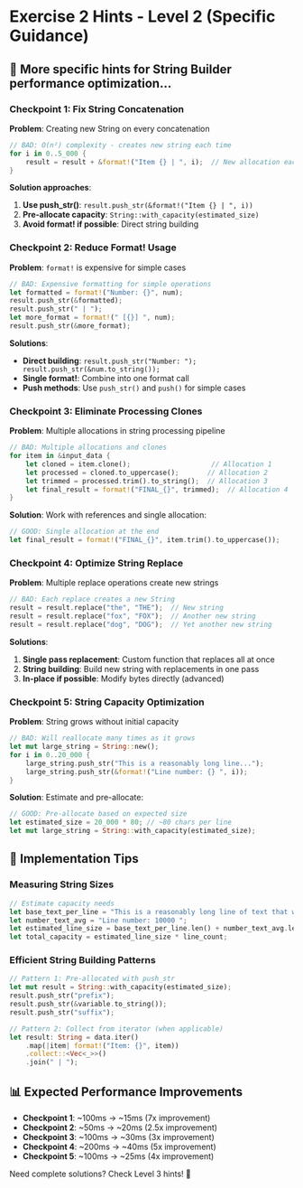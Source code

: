# Exercise 2 Hints - Level 2 (Specific Guidance)

## 🎯 More specific hints for String Builder performance optimization...

### Checkpoint 1: Fix String Concatenation

**Problem**: Creating new String on every concatenation
```rust
// BAD: O(n²) complexity - creates new string each time
for i in 0..5_000 {
    result = result + &format!("Item {} | ", i);  // New allocation each iteration!
}
```

**Solution approaches**:
1. **Use push_str()**: `result.push_str(&format!("Item {} | ", i))`
2. **Pre-allocate capacity**: `String::with_capacity(estimated_size)`
3. **Avoid format! if possible**: Direct string building

### Checkpoint 2: Reduce Format! Usage

**Problem**: `format!` is expensive for simple cases
```rust
// BAD: Expensive formatting for simple operations
let formatted = format!("Number: {}", num);
result.push_str(&formatted);
result.push_str(" | ");
let more_format = format!(" [{}] ", num);
result.push_str(&more_format);
```

**Solutions**:
- **Direct building**: `result.push_str("Number: "); result.push_str(&num.to_string());`
- **Single format!**: Combine into one format call
- **Push methods**: Use `push_str()` and `push()` for simple cases

### Checkpoint 3: Eliminate Processing Clones

**Problem**: Multiple allocations in string processing pipeline
```rust
// BAD: Multiple allocations and clones
for item in &input_data {
    let cloned = item.clone();                    // Allocation 1
    let processed = cloned.to_uppercase();       // Allocation 2
    let trimmed = processed.trim().to_string();  // Allocation 3
    let final_result = format!("FINAL_{}", trimmed);  // Allocation 4
}
```

**Solution**: Work with references and single allocation:
```rust
// GOOD: Single allocation at the end
let final_result = format!("FINAL_{}", item.trim().to_uppercase());
```

### Checkpoint 4: Optimize String Replace

**Problem**: Multiple replace operations create new strings
```rust
// BAD: Each replace creates a new String
result = result.replace("the", "THE");  // New string
result = result.replace("fox", "FOX");  // Another new string  
result = result.replace("dog", "DOG");  // Yet another new string
```

**Solutions**:
1. **Single pass replacement**: Custom function that replaces all at once
2. **String building**: Build new string with replacements in one pass
3. **In-place if possible**: Modify bytes directly (advanced)

### Checkpoint 5: String Capacity Optimization

**Problem**: String grows without initial capacity
```rust
// BAD: Will reallocate many times as it grows
let mut large_string = String::new();
for i in 0..20_000 {
    large_string.push_str("This is a reasonably long line...");
    large_string.push_str(&format!("Line number: {} ", i));
}
```

**Solution**: Estimate and pre-allocate:
```rust
// GOOD: Pre-allocate based on expected size
let estimated_size = 20_000 * 80; // ~80 chars per line
let mut large_string = String::with_capacity(estimated_size);
```

## 🔧 Implementation Tips

### Measuring String Sizes
```rust
// Estimate capacity needs
let base_text_per_line = "This is a reasonably long line of text that will cause reallocations ";
let number_text_avg = "Line number: 10000 "; 
let estimated_line_size = base_text_per_line.len() + number_text_avg.len();
let total_capacity = estimated_line_size * line_count;
```

### Efficient String Building Patterns
```rust
// Pattern 1: Pre-allocated with push_str
let mut result = String::with_capacity(estimated_size);
result.push_str("prefix");
result.push_str(&variable.to_string());
result.push_str("suffix");

// Pattern 2: Collect from iterator (when applicable)
let result: String = data.iter()
    .map(|item| format!("Item: {}", item))
    .collect::<Vec<_>>()
    .join(" | ");
```

## 📊 Expected Performance Improvements
- **Checkpoint 1**: ~100ms → ~15ms (7x improvement)
- **Checkpoint 2**: ~50ms → ~20ms (2.5x improvement)
- **Checkpoint 3**: ~100ms → ~30ms (3x improvement)
- **Checkpoint 4**: ~200ms → ~40ms (5x improvement)
- **Checkpoint 5**: ~100ms → ~25ms (4x improvement)

Need complete solutions? Check Level 3 hints! 🎯